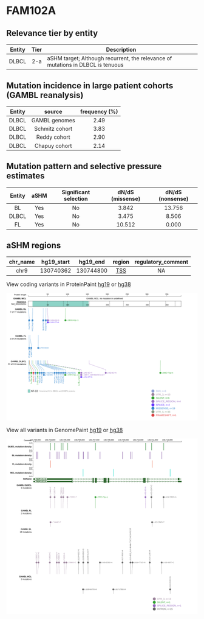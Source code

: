 # FAM102A

## Relevance tier by entity

|Entity|Tier|Description                              |
|:------:|:----:|-----------------------------------------|
|DLBCL |2-a | aSHM target; Although recurrent, the relevance of mutations in DLBCL is tenuous |

## Mutation incidence in large patient cohorts (GAMBL reanalysis)

|Entity|source        |frequency (%)|
|:------:|:--------------:|:-------------:|
|DLBCL |GAMBL genomes |2.49         |
|DLBCL |Schmitz cohort|3.83         |
|DLBCL |Reddy cohort  |2.90         |
|DLBCL |Chapuy cohort |2.14         |

## Mutation pattern and selective pressure estimates

|Entity|aSHM|Significant selection|dN/dS (missense)|dN/dS (nonsense)|
|:------:|:----:|:---------------------:|:----------------:|:----------------:|
|BL    |Yes |No                   | 3.842          |13.756          |
|DLBCL |Yes |No                   | 3.475          | 8.506          |
|FL    |Yes |No                   |10.512          | 0.000          |

## aSHM regions

|chr_name|hg19_start|hg19_end |region                                                                                     |regulatory_comment|
|:--------:|:----------:|:---------:|:-------------------------------------------------------------------------------------------:|:------------------:|
|chr9    |130740362 |130744800|[TSS](https://genome.ucsc.edu/s/rdmorin/GAMBL%20hg19?position=chr9%3A130740362%2D130744800)|NA                |


View coding variants in ProteinPaint [hg19](https://www.bcgsc.ca/downloads/morinlab/GAMBL/test/genes/FAM102A_protein.html)  or [hg38](https://www.bcgsc.ca/downloads/morinlab/GAMBL/test/genes/FAM102A_protein_hg38.html)

![image](images/proteinpaint/FAM102A_NM_001035254.svg)

View all variants in GenomePaint [hg19](https://www.bcgsc.ca/downloads/morinlab/GAMBL/test/genes/FAM102A.html)  or [hg38](https://www.bcgsc.ca/downloads/morinlab/GAMBL/test/genes/FAM102A_hg38.html)

![image](images/proteinpaint/FAM102A.svg)
